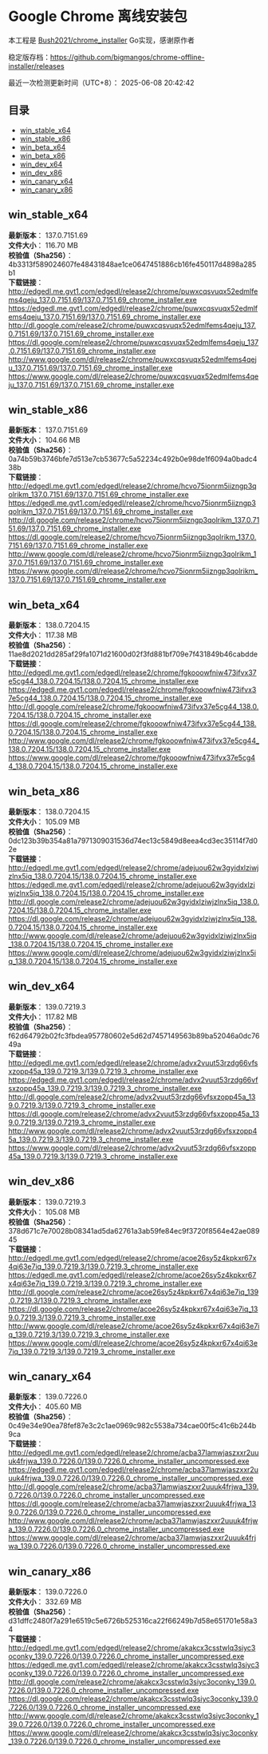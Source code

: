 # Google Chrome 离线安装包
本工程是 [Bush2021/chrome_installer](https://github.com/Bush2021/chrome_installer) Go实现，感谢原作者

稳定版存档：<https://github.com/bigmangos/chrome-offline-installer/releases>

最近一次检测更新时间（UTC+8）：
2025-06-08 20:42:42

## 目录
* [win_stable_x64](https://github.com/bigmangos/chrome-offline-installer?tab=readme-ov-file#win_stable_x64)
* [win_stable_x86](https://github.com/bigmangos/chrome-offline-installer?tab=readme-ov-file#win_stable_x86)
* [win_beta_x64](https://github.com/bigmangos/chrome-offline-installer?tab=readme-ov-file#win_beta_x64)
* [win_beta_x86](https://github.com/bigmangos/chrome-offline-installer?tab=readme-ov-file#win_beta_x86)
* [win_dev_x64](https://github.com/bigmangos/chrome-offline-installer?tab=readme-ov-file#win_dev_x64)
* [win_dev_x86](https://github.com/bigmangos/chrome-offline-installer?tab=readme-ov-file#win_dev_x86)
* [win_canary_x64](https://github.com/bigmangos/chrome-offline-installer?tab=readme-ov-file#win_canary_x64)
* [win_canary_x86](https://github.com/bigmangos/chrome-offline-installer?tab=readme-ov-file#win_canary_x86)

## win_stable_x64
**最新版本**： 137.0.7151.69  
**文件大小**： 116.70 MB  
**校验值（Sha256）**： 4b3313f589024607fe48431848ae1ce0647451886cb16fe450117d4898a285b1  
**下载链接**：
http://edgedl.me.gvt1.com/edgedl/release2/chrome/puwxcqsvuqx52edmlfems4qeju_137.0.7151.69/137.0.7151.69_chrome_installer.exe
https://edgedl.me.gvt1.com/edgedl/release2/chrome/puwxcqsvuqx52edmlfems4qeju_137.0.7151.69/137.0.7151.69_chrome_installer.exe
http://dl.google.com/release2/chrome/puwxcqsvuqx52edmlfems4qeju_137.0.7151.69/137.0.7151.69_chrome_installer.exe
https://dl.google.com/release2/chrome/puwxcqsvuqx52edmlfems4qeju_137.0.7151.69/137.0.7151.69_chrome_installer.exe
http://www.google.com/dl/release2/chrome/puwxcqsvuqx52edmlfems4qeju_137.0.7151.69/137.0.7151.69_chrome_installer.exe
https://www.google.com/dl/release2/chrome/puwxcqsvuqx52edmlfems4qeju_137.0.7151.69/137.0.7151.69_chrome_installer.exe
## win_stable_x86
**最新版本**： 137.0.7151.69  
**文件大小**： 104.66 MB  
**校验值（Sha256）**： 0a74b59b3746bfe7d513e7cb53677c5a52234c492b0e98de1f6094a0badc438b  
**下载链接**：
http://edgedl.me.gvt1.com/edgedl/release2/chrome/hcvo75ionrm5iizngp3qolrikm_137.0.7151.69/137.0.7151.69_chrome_installer.exe
https://edgedl.me.gvt1.com/edgedl/release2/chrome/hcvo75ionrm5iizngp3qolrikm_137.0.7151.69/137.0.7151.69_chrome_installer.exe
http://dl.google.com/release2/chrome/hcvo75ionrm5iizngp3qolrikm_137.0.7151.69/137.0.7151.69_chrome_installer.exe
https://dl.google.com/release2/chrome/hcvo75ionrm5iizngp3qolrikm_137.0.7151.69/137.0.7151.69_chrome_installer.exe
http://www.google.com/dl/release2/chrome/hcvo75ionrm5iizngp3qolrikm_137.0.7151.69/137.0.7151.69_chrome_installer.exe
https://www.google.com/dl/release2/chrome/hcvo75ionrm5iizngp3qolrikm_137.0.7151.69/137.0.7151.69_chrome_installer.exe
## win_beta_x64
**最新版本**： 138.0.7204.15  
**文件大小**： 117.38 MB  
**校验值（Sha256）**： 11ae8d2021dd285af29fa1071d21600d02f3fd881bf709e7f431849b46cabdde  
**下载链接**：
http://edgedl.me.gvt1.com/edgedl/release2/chrome/fgkooowfniw473ifvx37e5cg44_138.0.7204.15/138.0.7204.15_chrome_installer.exe
https://edgedl.me.gvt1.com/edgedl/release2/chrome/fgkooowfniw473ifvx37e5cg44_138.0.7204.15/138.0.7204.15_chrome_installer.exe
http://dl.google.com/release2/chrome/fgkooowfniw473ifvx37e5cg44_138.0.7204.15/138.0.7204.15_chrome_installer.exe
https://dl.google.com/release2/chrome/fgkooowfniw473ifvx37e5cg44_138.0.7204.15/138.0.7204.15_chrome_installer.exe
http://www.google.com/dl/release2/chrome/fgkooowfniw473ifvx37e5cg44_138.0.7204.15/138.0.7204.15_chrome_installer.exe
https://www.google.com/dl/release2/chrome/fgkooowfniw473ifvx37e5cg44_138.0.7204.15/138.0.7204.15_chrome_installer.exe
## win_beta_x86
**最新版本**： 138.0.7204.15  
**文件大小**： 105.09 MB  
**校验值（Sha256）**： 0dc123b39b354a81a7971309031536d74ec13c5849d8eea4cd3ec35114f7d02e  
**下载链接**：
http://edgedl.me.gvt1.com/edgedl/release2/chrome/adejuou62w3gyidxlziwjzlnx5iq_138.0.7204.15/138.0.7204.15_chrome_installer.exe
https://edgedl.me.gvt1.com/edgedl/release2/chrome/adejuou62w3gyidxlziwjzlnx5iq_138.0.7204.15/138.0.7204.15_chrome_installer.exe
http://dl.google.com/release2/chrome/adejuou62w3gyidxlziwjzlnx5iq_138.0.7204.15/138.0.7204.15_chrome_installer.exe
https://dl.google.com/release2/chrome/adejuou62w3gyidxlziwjzlnx5iq_138.0.7204.15/138.0.7204.15_chrome_installer.exe
http://www.google.com/dl/release2/chrome/adejuou62w3gyidxlziwjzlnx5iq_138.0.7204.15/138.0.7204.15_chrome_installer.exe
https://www.google.com/dl/release2/chrome/adejuou62w3gyidxlziwjzlnx5iq_138.0.7204.15/138.0.7204.15_chrome_installer.exe
## win_dev_x64
**最新版本**： 139.0.7219.3  
**文件大小**： 117.82 MB  
**校验值（Sha256）**： f62d64792b02fc3fbdea957780602e5d62d7457149563b89ba52046a0dc7649a  
**下载链接**：
http://edgedl.me.gvt1.com/edgedl/release2/chrome/advx2vuut53rzdg66vfsxzopp45a_139.0.7219.3/139.0.7219.3_chrome_installer.exe
https://edgedl.me.gvt1.com/edgedl/release2/chrome/advx2vuut53rzdg66vfsxzopp45a_139.0.7219.3/139.0.7219.3_chrome_installer.exe
http://dl.google.com/release2/chrome/advx2vuut53rzdg66vfsxzopp45a_139.0.7219.3/139.0.7219.3_chrome_installer.exe
https://dl.google.com/release2/chrome/advx2vuut53rzdg66vfsxzopp45a_139.0.7219.3/139.0.7219.3_chrome_installer.exe
http://www.google.com/dl/release2/chrome/advx2vuut53rzdg66vfsxzopp45a_139.0.7219.3/139.0.7219.3_chrome_installer.exe
https://www.google.com/dl/release2/chrome/advx2vuut53rzdg66vfsxzopp45a_139.0.7219.3/139.0.7219.3_chrome_installer.exe
## win_dev_x86
**最新版本**： 139.0.7219.3  
**文件大小**： 105.08 MB  
**校验值（Sha256）**： 378d671c7e70028b08341ad5da62761a3ab59fe84ec9f3720f8564e42ae08945  
**下载链接**：
http://edgedl.me.gvt1.com/edgedl/release2/chrome/acoe26sy5z4kpkxr67x4qi63e7iq_139.0.7219.3/139.0.7219.3_chrome_installer.exe
https://edgedl.me.gvt1.com/edgedl/release2/chrome/acoe26sy5z4kpkxr67x4qi63e7iq_139.0.7219.3/139.0.7219.3_chrome_installer.exe
http://dl.google.com/release2/chrome/acoe26sy5z4kpkxr67x4qi63e7iq_139.0.7219.3/139.0.7219.3_chrome_installer.exe
https://dl.google.com/release2/chrome/acoe26sy5z4kpkxr67x4qi63e7iq_139.0.7219.3/139.0.7219.3_chrome_installer.exe
http://www.google.com/dl/release2/chrome/acoe26sy5z4kpkxr67x4qi63e7iq_139.0.7219.3/139.0.7219.3_chrome_installer.exe
https://www.google.com/dl/release2/chrome/acoe26sy5z4kpkxr67x4qi63e7iq_139.0.7219.3/139.0.7219.3_chrome_installer.exe
## win_canary_x64
**最新版本**： 139.0.7226.0  
**文件大小**： 405.60 MB  
**校验值（Sha256）**： 0c49e34e90ea78fef87e3c2c1ae0969c982c5538a734cae00f5c41c6b244b9ca  
**下载链接**：
http://edgedl.me.gvt1.com/edgedl/release2/chrome/acba37lamwjaszxxr2uuuk4frjwa_139.0.7226.0/139.0.7226.0_chrome_installer_uncompressed.exe
https://edgedl.me.gvt1.com/edgedl/release2/chrome/acba37lamwjaszxxr2uuuk4frjwa_139.0.7226.0/139.0.7226.0_chrome_installer_uncompressed.exe
http://dl.google.com/release2/chrome/acba37lamwjaszxxr2uuuk4frjwa_139.0.7226.0/139.0.7226.0_chrome_installer_uncompressed.exe
https://dl.google.com/release2/chrome/acba37lamwjaszxxr2uuuk4frjwa_139.0.7226.0/139.0.7226.0_chrome_installer_uncompressed.exe
http://www.google.com/dl/release2/chrome/acba37lamwjaszxxr2uuuk4frjwa_139.0.7226.0/139.0.7226.0_chrome_installer_uncompressed.exe
https://www.google.com/dl/release2/chrome/acba37lamwjaszxxr2uuuk4frjwa_139.0.7226.0/139.0.7226.0_chrome_installer_uncompressed.exe
## win_canary_x86
**最新版本**： 139.0.7226.0  
**文件大小**： 332.69 MB  
**校验值（Sha256）**： d31dffc2480f7a291e6519c5e6726b525316ca22f66249b7d58e651701e58a34  
**下载链接**：
http://edgedl.me.gvt1.com/edgedl/release2/chrome/akakcx3csstwlq3siyc3oconky_139.0.7226.0/139.0.7226.0_chrome_installer_uncompressed.exe
https://edgedl.me.gvt1.com/edgedl/release2/chrome/akakcx3csstwlq3siyc3oconky_139.0.7226.0/139.0.7226.0_chrome_installer_uncompressed.exe
http://dl.google.com/release2/chrome/akakcx3csstwlq3siyc3oconky_139.0.7226.0/139.0.7226.0_chrome_installer_uncompressed.exe
https://dl.google.com/release2/chrome/akakcx3csstwlq3siyc3oconky_139.0.7226.0/139.0.7226.0_chrome_installer_uncompressed.exe
http://www.google.com/dl/release2/chrome/akakcx3csstwlq3siyc3oconky_139.0.7226.0/139.0.7226.0_chrome_installer_uncompressed.exe
https://www.google.com/dl/release2/chrome/akakcx3csstwlq3siyc3oconky_139.0.7226.0/139.0.7226.0_chrome_installer_uncompressed.exe
